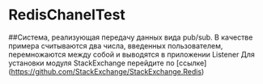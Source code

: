 # RedisChanelTest
##Система, реализующая передачу данных вида pub/sub.
В качестве примера считываются два числа, введенных пользователем,
перемножаются между собой и выводятся в приложении Listener
Для установки модуля StackExchange перейдите по [ссылке] 
(https://github.com/StackExchange/StackExchange.Redis)
